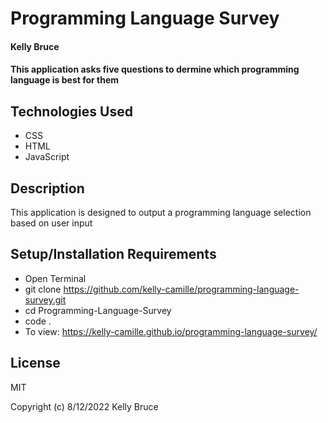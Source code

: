 # Programming Language Survey

#### Kelly Bruce

#### This application asks five questions to dermine which programming language is best for them 

## Technologies Used

* CSS
* HTML
* JavaScript

## Description

This application is designed to output a programming language selection based on user input

## Setup/Installation Requirements

* Open Terminal 
* git clone https://github.com/kelly-camille/programming-language-survey.git
* cd Programming-Language-Survey
* code .
* To view: https://kelly-camille.github.io/programming-language-survey/


## License

MIT

Copyright (c) 8/12/2022 Kelly Bruce

